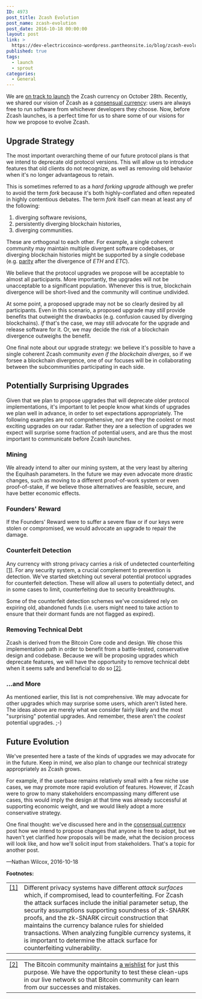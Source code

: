 ```yaml
---
ID: 4973
post_title: Zcash Evolution
post_name: zcash-evolution
post_date: 2016-10-18 00:00:00
layout: post
link: >
  https://dev-electriccoinco-wordpress.pantheonsite.io/blog/zcash-evolution/
published: true
tags:
  - launch
  - sprout
categories:
  - General
---
```

<p>We are <a class="reference external" href="/blog/announcing-beta-series/">on track to launch</a> the Zcash currency on October 28th. Recently, we shared our vision of Zcash as a <a class="reference external" href="/blog/consensual-currency/">consensual currency</a>: users are always free to run software from whichever developers they choose. Now, before Zcash launches, is a perfect time for us to share some of our visions for how we propose to evolve Zcash.</p>
<div id="upgrade-strategy" class="section">
<h2>Upgrade Strategy</h2>
<p>The most important overarching theme of our future protocol plans is that we intend to deprecate old protocol versions. This will allow us to introduce features that old clients do not recognize, as well as removing old behavior when it's no longer advantageous to retain.</p>
<p>This is sometimes referred to as a <cite>hard forking upgrade</cite> although we prefer to avoid the term <cite>fork</cite> because it's both highly-conflated and often repeated in highly contentious debates. The term <cite>fork</cite> itself can mean at least any of the following:</p>
<ol class="arabic simple">
<li>diverging software revisions,</li>
<li>persistently diverging blockchain histories,</li>
<li>diverging communities.</li>
</ol>
<p>These are orthogonal to each other. For example, a single coherent community may maintain multiple divergent software codebases, or diverging blockchain histories might be supported by a single codebase (e.g. <a class="reference external" href="https://www.parity.io/">parity</a> after the divergence of <cite>ETH</cite> and <cite>ETC</cite>).</p>
<p>We believe that the protocol upgrades we propose will be acceptable to almost all participants. More importantly, the upgrades will not be unacceptable to a significant population. Whenever this is true, blockchain divergence will be short-lived and the community will continue undivided.</p>
<p>At some point, a proposed upgrade may not be so clearly desired by all participants. Even in this scenario, a proposed upgrade may <em>still</em> provide benefits that outweight the drawbacks (e.g. confusion caused by diverging blockchains). <em>If</em> that's the case, we may still advocate for the upgrade and release software for it. Or, we may decide the risk of a blockchain divergence outweighs the benefit.</p>
<p>One final note about our upgrade strategy: we believe it's possible to have a single coherent Zcash community <em>even if the blockchain diverges</em>, so if we forsee a blockchain divergence, one of our focuses will be in collaborating between the subcommunities participating in each side.</p>
</div>
<div id="potentially-surprising-upgrades" class="section">
<h2>Potentially Surprising Upgrades</h2>
<p>Given that we plan to propose upgrades that will deprecate older protocol implementations, it's important to let people know what kinds of upgrades we plan well in advance, in order to set expectations appropriately. The following examples are not comprehensive, nor are they the coolest or most exciting upgrades on our radar. Rather they are a selection of upgrades we expect will surprise some fraction of potential users, and are thus the most important to communicate before Zcash launches.</p>
<div id="mining" class="section">
<h3>Mining</h3>
<p>We already intend to alter our mining system, at the very least by altering the Equihash parameters. In the future we may even advocate more drastic changes, such as moving to a different proof-of-work system or even proof-of-stake, if we believe those alternatives are feasible, secure, and have better economic effects.</p>
</div>
<div id="founders-reward" class="section">
<h3>Founders' Reward</h3>
<p>If the Founders' Reward were to suffer a severe flaw or if our keys were stolen or compromised, we would advocate an upgrade to repair the damage.</p>
</div>
<div id="counterfeit-detection" class="section">
<h3>Counterfeit Detection</h3>
<p>Any currency with strong privacy carries a risk of undetected counterfeiting <a id="id1" class="footnote-reference" href="/blog/zcash-evolution#id3">[1]</a>. For any security system, a crucial complement to prevention is detection. We've started sketching out several potential protocol upgrades for counterfeit detection. These will allow all users to potentially detect, and in some cases to limit, counterfeiting due to security breakthroughs.</p>
<p>Some of the counterfeit detection schemes we've considered rely on expiring old, abandoned funds (i.e. users might need to take action to ensure that their dormant funds are not flagged as expired).</p>
</div>
<div id="removing-technical-debt" class="section">
<h3>Removing Technical Debt</h3>
<p>Zcash is derived from the Bitcoin Core code and design. We chose this implementation path in order to benefit from a battle-tested, conservative design and codebase. Because we will be proposing upgrades which deprecate features, we will have the opportunity to remove technical debt when it seems safe and beneficial to do so <a id="id2" class="footnote-reference" href="/blog/zcash-evolution#id4">[2]</a>.</p>
</div>
<div id="and-more" class="section">
<h3>…and More</h3>
<p>As mentioned earlier, this list is not comprehensive. We may advocate for other upgrades which may surprise some users, which aren't listed here. The ideas above are merely what we consider fairly likely and the most "surprising" potential upgrades. And remember, these aren't the <em>coolest</em> potential upgrades. ;-)</p>
</div>
</div>
<div id="future-evolution" class="section">
<h2>Future Evolution</h2>
<p>We've presented here a taste of the kinds of upgrades we may advocate for in the future. Keep in mind, we also plan to change our technical strategy appropriately as Zcash grows.</p>
<p>For example, if the userbase remains relatively small with a few niche use cases, we may promote more rapid evolution of features. However, if Zcash were to grow to many stakeholders encompassing many different use cases, this would imply the design at that time was already successful at supporting economic weight, and we would likely adopt a more conservative strategy.</p>
<p>One final thought: we've discussed here and in the <a class="reference external" href="/blog/consensual-currency/">consensual currency</a> post how we intend to propose changes that anyone is free to adopt, but we haven't yet clarified <em>how</em> proposals will be made, what the decision process will look like, and how we'll solicit input from stakeholders. That's a topic for another post.</p>
<p>—Nathan Wilcox, 2016-10-18</p>
<p><strong>Footnotes:</strong></p>
<table id="id3" class="docutils footnote" frame="void" rules="none">
<colgroup>
<col class="label" />
<col /></colgroup>
<tbody valign="top">
<tr>
<td class="label"><a class="fn-backref" href="/blog/zcash-evolution#id1">[1]</a></td>
<td>Different privacy systems have different <cite>attack surfaces</cite> which, if compromised, lead to counterfeiting. For Zcash the attack surfaces include the initial parameter setup, the security assumptions supporting soundness of zk-SNARK proofs, and the zk-SNARK circuit construction that maintains the currency balance rules for shielded transactions. When analyzing fungible currency systems, it is important to determine the attack surface for counterfeiting vulnerability.</td>
</tr>
</tbody>
</table>
<table id="id4" class="docutils footnote" frame="void" rules="none">
<colgroup>
<col class="label" />
<col /></colgroup>
<tbody valign="top">
<tr>
<td class="label"><a class="fn-backref" href="/blog/zcash-evolution#id2">[2]</a></td>
<td>The Bitcoin community maintains <a class="reference external" href="https://en.bitcoin.it/wiki/Hardfork_Wishlist">a wishlist</a> for just this purpose. We have the opportunity to test these clean-ups in our live network so that Bitcoin community can learn from our successes and mistakes.</td>
</tr>
</tbody>
</table>
</div>
